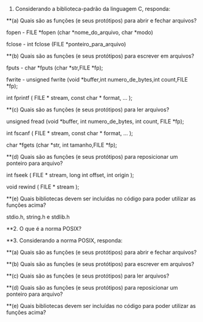1. Considerando a biblioteca-padrão da linguagem C, responda:

**(a) Quais são as funções (e seus protótipos) para abrir e fechar arquivos?

fopen - FILE *fopen (char *nome_do_arquivo, char
*modo)

fclose - int fclose (FILE *ponteiro_para_arquivo)


**(b) Quais são as funções (e seus protótipos) para escrever em arquivos?

fputs - char *fputs (char *str,FILE *fp);

fwrite - unsigned fwrite (void *buffer,int numero_de_bytes,int
count,FILE *fp);

int fprintf ( FILE * stream, const char * format, ... );


**(c) Quais são as funções (e seus protótipos) para ler arquivos?

unsigned fread (void *buffer, int numero_de_bytes, int
count, FILE *fp); 

int fscanf ( FILE * stream, const char * format, ... );

char *fgets (char *str, int tamanho,FILE *fp); 


**(d) Quais são as funções (e seus protótipos) para reposicionar um ponteiro para arquivo?

int fseek ( FILE * stream, long int offset, int origin ); 

void rewind ( FILE * stream );

**(e) Quais bibliotecas devem ser incluídas no código para poder utilizar as funções acima?

stdio.h, string.h e stdlib.h

**2. O que é a norma POSIX?

**3. Considerando a norma POSIX, responda:

**(a) Quais são as funções (e seus protótipos) para abrir e fechar arquivos?

**(b) Quais são as funções (e seus protótipos) para escrever em arquivos?

**(c) Quais são as funções (e seus protótipos) para ler arquivos?

**(d) Quais são as funções (e seus protótipos) para reposicionar um ponteiro para arquivo?

**(e) Quais bibliotecas devem ser incluídas no código para poder utilizar as funções acima?

